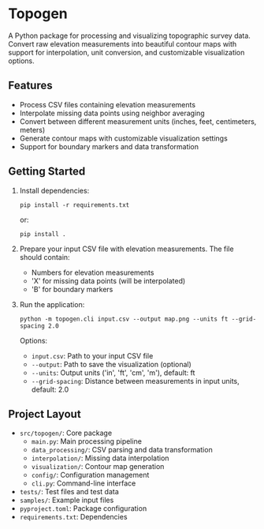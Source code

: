 # Topogen

A Python package for processing and visualizing topographic survey data. Convert raw elevation measurements into beautiful contour maps with support for interpolation, unit conversion, and customizable visualization options.

## Features

- Process CSV files containing elevation measurements
- Interpolate missing data points using neighbor averaging
- Convert between different measurement units (inches, feet, centimeters, meters)
- Generate contour maps with customizable visualization settings
- Support for boundary markers and data transformation

## Getting Started

1. Install dependencies:
   ```
   pip install -r requirements.txt
   ```
   or:
   ```
   pip install .
   ```

2. Prepare your input CSV file with elevation measurements. The file should contain:
   - Numbers for elevation measurements
   - 'X' for missing data points (will be interpolated)
   - 'B' for boundary markers

3. Run the application:
   ```
   python -m topogen.cli input.csv --output map.png --units ft --grid-spacing 2.0
   ```

   Options:
   - `input.csv`: Path to your input CSV file
   - `--output`: Path to save the visualization (optional)
   - `--units`: Output units ('in', 'ft', 'cm', 'm'), default: ft
   - `--grid-spacing`: Distance between measurements in input units, default: 2.0

## Project Layout

- `src/topogen/`: Core package
  - `main.py`: Main processing pipeline
  - `data_processing/`: CSV parsing and data transformation
  - `interpolation/`: Missing data interpolation
  - `visualization/`: Contour map generation
  - `config/`: Configuration management
  - `cli.py`: Command-line interface
- `tests/`: Test files and test data
- `samples/`: Example input files
- `pyproject.toml`: Package configuration
- `requirements.txt`: Dependencies

